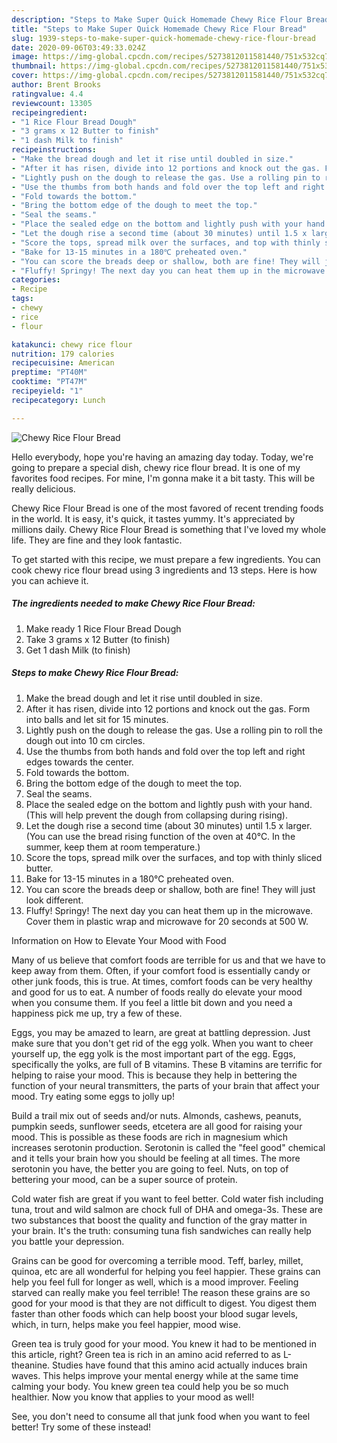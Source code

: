 ```yaml
---
description: "Steps to Make Super Quick Homemade Chewy Rice Flour Bread"
title: "Steps to Make Super Quick Homemade Chewy Rice Flour Bread"
slug: 1939-steps-to-make-super-quick-homemade-chewy-rice-flour-bread
date: 2020-09-06T03:49:33.024Z
image: https://img-global.cpcdn.com/recipes/5273812011581440/751x532cq70/chewy-rice-flour-bread-recipe-main-photo.jpg
thumbnail: https://img-global.cpcdn.com/recipes/5273812011581440/751x532cq70/chewy-rice-flour-bread-recipe-main-photo.jpg
cover: https://img-global.cpcdn.com/recipes/5273812011581440/751x532cq70/chewy-rice-flour-bread-recipe-main-photo.jpg
author: Brent Brooks
ratingvalue: 4.4
reviewcount: 13305
recipeingredient:
- "1 Rice Flour Bread Dough"
- "3 grams x 12 Butter to finish"
- "1 dash Milk to finish"
recipeinstructions:
- "Make the bread dough and let it rise until doubled in size."
- "After it has risen, divide into 12 portions and knock out the gas. Form into balls and let sit for 15 minutes."
- "Lightly push on the dough to release the gas. Use a rolling pin to roll the dough out into 10 cm circles."
- "Use the thumbs from both hands and fold over the top left and right edges towards the center."
- "Fold towards the bottom."
- "Bring the bottom edge of the dough to meet the top."
- "Seal the seams."
- "Place the sealed edge on the bottom and lightly push with your hand. (This will help prevent the dough from collapsing during rising)."
- "Let the dough rise a second time (about 30 minutes) until 1.5 x larger. (You can use the bread rising function of the oven at 40℃. In the summer, keep them at room temperature.)"
- "Score the tops, spread milk over the surfaces, and top with thinly sliced butter."
- "Bake for 13-15 minutes in a 180℃ preheated oven."
- "You can score the breads deep or shallow, both are fine! They will just look different."
- "Fluffy! Springy! The next day you can heat them up in the microwave. Cover them in plastic wrap and microwave for 20 seconds at 500 W."
categories:
- Recipe
tags:
- chewy
- rice
- flour

katakunci: chewy rice flour 
nutrition: 179 calories
recipecuisine: American
preptime: "PT40M"
cooktime: "PT47M"
recipeyield: "1"
recipecategory: Lunch

---
```



![Chewy Rice Flour Bread](https://img-global.cpcdn.com/recipes/5273812011581440/751x532cq70/chewy-rice-flour-bread-recipe-main-photo.jpg)

Hello everybody, hope you're having an amazing day today. Today, we're going to prepare a special dish, chewy rice flour bread. It is one of my favorites food recipes. For mine, I'm gonna make it a bit tasty. This will be really delicious.



Chewy Rice Flour Bread is one of the most favored of recent trending foods in the world. It is easy, it's quick, it tastes yummy. It's appreciated by millions daily. Chewy Rice Flour Bread is something that I've loved my whole life. They are fine and they look fantastic.


To get started with this recipe, we must prepare a few ingredients. You can cook chewy rice flour bread using 3 ingredients and 13 steps. Here is how you can achieve it.

<!--inarticleads1-->

##### The ingredients needed to make Chewy Rice Flour Bread:

1. Make ready 1 Rice Flour Bread Dough
1. Take 3 grams x 12 Butter (to finish)
1. Get 1 dash Milk (to finish)




<!--inarticleads2-->

##### Steps to make Chewy Rice Flour Bread:

1. Make the bread dough and let it rise until doubled in size.
1. After it has risen, divide into 12 portions and knock out the gas. Form into balls and let sit for 15 minutes.
1. Lightly push on the dough to release the gas. Use a rolling pin to roll the dough out into 10 cm circles.
1. Use the thumbs from both hands and fold over the top left and right edges towards the center.
1. Fold towards the bottom.
1. Bring the bottom edge of the dough to meet the top.
1. Seal the seams.
1. Place the sealed edge on the bottom and lightly push with your hand. (This will help prevent the dough from collapsing during rising).
1. Let the dough rise a second time (about 30 minutes) until 1.5 x larger. (You can use the bread rising function of the oven at 40℃. In the summer, keep them at room temperature.)
1. Score the tops, spread milk over the surfaces, and top with thinly sliced butter.
1. Bake for 13-15 minutes in a 180℃ preheated oven.
1. You can score the breads deep or shallow, both are fine! They will just look different.
1. Fluffy! Springy! The next day you can heat them up in the microwave. Cover them in plastic wrap and microwave for 20 seconds at 500 W.




Information on How to Elevate Your Mood with Food


Many of us believe that comfort foods are terrible for us and that we have to keep away from them. Often, if your comfort food is essentially candy or other junk foods, this is true. At times, comfort foods can be very healthy and good for us to eat. A number of foods really do elevate your mood when you consume them. If you feel a little bit down and you need a happiness pick me up, try a few of these.

Eggs, you may be amazed to learn, are great at battling depression. Just make sure that you don't get rid of the egg yolk. When you want to cheer yourself up, the egg yolk is the most important part of the egg. Eggs, specifically the yolks, are full of B vitamins. These B vitamins are terrific for helping to raise your mood. This is because they help in bettering the function of your neural transmitters, the parts of your brain that affect your mood. Try eating some eggs to jolly up!

Build a trail mix out of seeds and/or nuts. Almonds, cashews, peanuts, pumpkin seeds, sunflower seeds, etcetera are all good for raising your mood. This is possible as these foods are rich in magnesium which increases serotonin production. Serotonin is called the "feel good" chemical and it tells your brain how you should be feeling at all times. The more serotonin you have, the better you are going to feel. Nuts, on top of bettering your mood, can be a super source of protein.

Cold water fish are great if you want to feel better. Cold water fish including tuna, trout and wild salmon are chock full of DHA and omega-3s. These are two substances that boost the quality and function of the gray matter in your brain. It's the truth: consuming tuna fish sandwiches can really help you battle your depression. 

Grains can be good for overcoming a terrible mood. Teff, barley, millet, quinoa, etc are all wonderful for helping you feel happier. These grains can help you feel full for longer as well, which is a mood improver. Feeling starved can really make you feel terrible! The reason these grains are so good for your mood is that they are not difficult to digest. You digest them faster than other foods which can help boost your blood sugar levels, which, in turn, helps make you feel happier, mood wise.

Green tea is truly good for your mood. You knew it had to be mentioned in this article, right? Green tea is rich in an amino acid referred to as L-theanine. Studies have found that this amino acid actually induces brain waves. This helps improve your mental energy while at the same time calming your body. You knew green tea could help you be so much healthier. Now you know that applies to your mood as well!

See, you don't need to consume all that junk food when you want to feel better! Try some of these instead!


